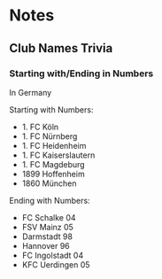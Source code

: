 # Notes

## Club Names Trivia

### Starting with/Ending in Numbers

In Germany

Starting with Numbers:
- 1\. FC Köln
- 1\. FC Nürnberg
- 1\. FC Heidenheim
- 1\. FC Kaiserslautern
- 1\. FC Magdeburg
- 1899 Hoffenheim
- 1860 München

Ending with Numbers:
- FC Schalke 04
- FSV Mainz 05
- Darmstadt 98
- Hannover 96
- FC Ingolstadt 04
- KFC Uerdingen 05
